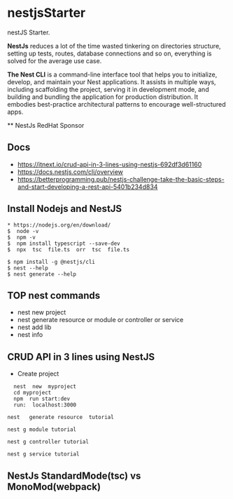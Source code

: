 # nestjsStarter
nestJS Starter.

**NestJs** reduces a lot of the time wasted tinkering on directories structure, setting up tests, routes, database connections and so on, everything is solved for the average use case.

**The Nest CLI** is a command-line interface tool that helps you to initialize, develop, and maintain your Nest applications. It assists in multiple ways, including scaffolding the project, serving it in development mode, and building and bundling the application for production distribution. It embodies best-practice architectural patterns to encourage well-structured apps.

** NestJs  RedHat Sponsor



## Docs
- https://itnext.io/crud-api-in-3-lines-using-nestjs-692df3d61160
- https://docs.nestjs.com/cli/overview
- https://betterprogramming.pub/nestjs-challenge-take-the-basic-steps-and-start-developing-a-rest-api-5401b234d834

##  Install Nodejs and NestJS
```
* https://nodejs.org/en/download/
$  node -v
$  npm -v
$  npm install typescript --save-dev
$  npx  tsc  file.ts  orr  tsc  file.ts

$ npm install -g @nestjs/cli
$ nest --help
$ nest generate --help
```
## TOP  nest commands
   * nest   new  project
   * nest   generate resource or module or controller or service
   * nest  add  lib
   * nest  info 
## CRUD API in 3 lines using NestJS
* Create project
```
  nest  new  myproject
  cd myproject
  npm  run start:dev
  run:  localhost:3000
```

```
nest   generate resource  tutorial

nest g module tutorial

nest g controller tutorial

nest g service tutorial

```
## NestJs StandardMode(tsc)  vs MonoMod(webpack)

